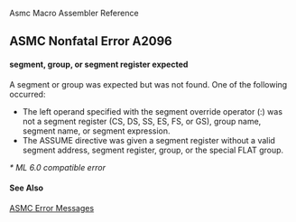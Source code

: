 Asmc Macro Assembler Reference

## ASMC Nonfatal Error A2096

#### segment, group, or segment register expected

A segment or group was expected but was not found. One of the following occurred:

*   The left operand specified with the segment override operator (:) was not a segment register (CS, DS, SS, ES, FS, or GS), group name, segment name, or segment expression.
*   The ASSUME directive was given a segment register without a valid segment address, segment register, group, or the special FLAT group.

_* ML 6.0 compatible error_

#### See Also

[ASMC Error Messages](readme.md)